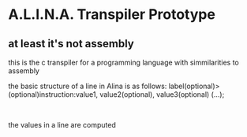 <h1>A.L.I.N.A. Transpiler Prototype</h1>
<h2>at least it's not assembly</h2>
<p>this is the c transpiler for a programming language with simmilarities to assembly</p>
<p> the basic structure of a line in Alina is as follows: label(optional)>(optional)instruction:value1, value2(optional), value3(optional) (...);</p>
<br>
<p>the values in a line are computed</p>
